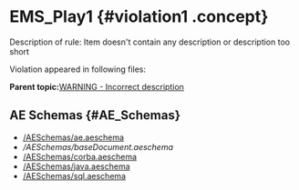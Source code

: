 # EMS\_Play1 {#violation1 .concept}

Description of rule: Item doesn't contain any description or description too short

Violation appeared in following files:

**Parent topic:**[WARNING - Incorrect description](../../../qa/rules/WARNING_-_Incorrect_description.md)

## AE Schemas {#AE_Schemas}

-   [/AESchemas/ae.aeschema](../../../projects/EMS_Play1/AESchemas/ae.aeschema.md)
-   */AESchemas/baseDocument.aeschema*
-   [/AESchemas/corba.aeschema](../../../projects/EMS_Play1/AESchemas/corba.aeschema.md)
-   [/AESchemas/java.aeschema](../../../projects/EMS_Play1/AESchemas/java.aeschema.md)
-   [/AESchemas/sql.aeschema](../../../projects/EMS_Play1/AESchemas/sql.aeschema.md)

